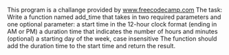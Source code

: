 This program is a challange provided by www.freecodecamp.com
The task:
Write a function named add_time that takes in two required parameters and one optional parameter:
a start time in the 12-hour clock format (ending in AM or PM)
a duration time that indicates the number of hours and minutes
(optional) a starting day of the week, case insensitive
The function should add the duration time to the start time and return the result.
